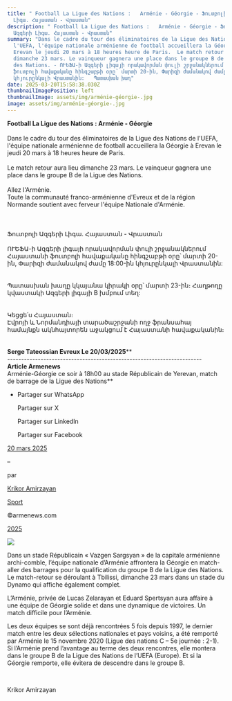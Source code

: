 ```yaml
---
title: " Football La Ligue des Nations :   Arménie - Géorgie - Ֆուտբոլի Ազգերի
  Լիգա. Հայաստան - Վրաստան"
description: " Football La Ligue des Nations :   Arménie - Géorgie - Ֆուտբոլի
  Ազգերի Լիգա. Հայաստան - Վրաստան"
summary: "Dans le cadre du tour des éliminatoires de la Ligue des Nations de
  l'UEFA, l'équipe nationale arménienne de football accueillera la Géorgie à
  Erevan le jeudi 20 mars à 18 heures heure de Paris.  Le match retour aura lieu
  dimanche 23 mars. Le vainqueur gagnera une place dans le groupe B de la Ligue
  des Nations. - ՈՒԵՖԱ-ի Ազգերի լիգայի որակավորման փուլի շրջանակներում Հայաստանի
  ֆուտբոլի հավաքականը հինգշաբթի օրը՝ մարտի 20-ին, Փարիզի ժամանակով ժամը 18:00-ին
  կհյուրընկալի Վրաստանին:   Պատասխան խաղ"
date: 2025-03-20T15:58:38.030Z
thumbnailImagePosition: left
thumbnailImage: assets/img/arménie-géorgie-.jpg
image: assets/img/arménie-géorgie-.jpg
---
```

**Football La Ligue des Nations : Arménie - Géorgie**\
\
Dans le cadre du tour des éliminatoires de la Ligue des Nations de l'UEFA, l'équipe nationale arménienne de football accueillera la Géorgie à Erevan le jeudi 20 mars à 18 heures heure de Paris.\
\
Le match retour aura lieu dimanche 23 mars. Le vainqueur gagnera une place dans le groupe B de la Ligue des Nations.\
\
Allez l'Arménie.\
Toute la communauté franco-arménienne d'Evreux et de la région Normande soutient avec ferveur l'équipe Nationale d'Arménie.\
\
\
\
Ֆուտբոլի Ազգերի Լիգա. Հայաստան - Վրաստան\
\
ՈՒԵՖԱ-ի Ազգերի լիգայի որակավորման փուլի շրջանակներում Հայաստանի ֆուտբոլի հավաքականը հինգշաբթի օրը՝ մարտի 20-ին, Փարիզի ժամանակով ժամը 18:00-ին կհյուրընկալի Վրաստանին:\
\
\
Պատասխան խաղը կկայանա կիրակի օրը՝ մարտի 23-ին։ Հաղթողը կվաստակի Ազգերի լիգայի B խմբում տեղ:\
\
\
Կեցցե՛ս Հայաստան։\
Էվրոյի և Նորմանդիայի տարածաշրջանի ողջ ֆրանսահայ համայնքն ակնհայտորեն աջակցում է Հայաստանի հավաքականին։\
\
**\
Serge Tateossian Evreux Le 20/03/2025****\
----------------------------------------------------------------------****\
Article Armenews****\
Arménie-Géorgie ce soir à 18h00 au stade Républicain de Yerevan, match de barrage de la Ligue des Nations**

* Partager sur WhatsApp

  Partager sur X

  Partager sur LinkedIn

  Partager sur Facebook

[20 mars 2025](https://www.armenews.com/armenie-georgie-ce-soir-a-18h00-au-stade-republicain-de-yerevan-match-de-barrage-de-la-ligue-des-nations/)

–

par

[Krikor Amirzayan](https://www.armenews.com/author/krikor56/)

[Sport](https://www.armenews.com/categorie/sport/)

©armenews.com

[2025](https://www.armenews.com/armenie-georgie-ce-soir-a-18h00-au-stade-republicain-de-yerevan-match-de-barrage-de-la-ligue-des-nations/)

![](https://www.armenews.com/wp-content/uploads/2025/03/556-4.jpg)

Dans un stade Républicain « Vazgen Sargsyan » de la capitale arménienne archi-comble, l’équipe nationale d’Arménie affrontera la Géorgie en match-aller des barrages pour la qualification du groupe B de la Ligue des Nations. Le match-retour se déroulant à Tbilissi, dimanche 23 mars dans un stade du Dynamo qui affiche également complet.

L’Arménie, privée de Lucas Zelarayan et Eduard Spertsyan aura affaire à une équipe de Géorgie solide et dans une dynamique de victoires. Un match difficile pour l’Arménie.

Les deux équipes se sont déjà rencontrées 5 fois depuis 1997, le dernier match entre les deux sélections nationales et pays voisins, a été remporté par Arménie le 15 novembre 2020 (Ligue des nations C – 5e journée : 2-1). Si l’Arménie prend l’avantage au terme des deux rencontres, elle montera dans le groupe B de la Ligue des Nations de l’UEFA (Europe). Et si la Géorgie remporte, elle évitera de descendre dans le groupe B.

 

Krikor Amirzayan